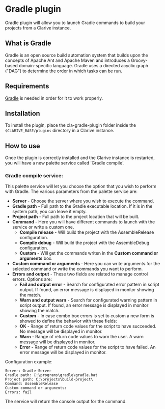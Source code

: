 
# Gradle plugin

Gradle plugin will allow you to launch Gradle commands to build your projects from a Clarive instance.

## What is Gradle

Gradle is an open source build automation system that builds upon the concepts of Apache Ant and Apache Maven and introduces a Groovy-based domain-specific language. Gradle uses a directed acyclic graph ("DAG") to determine the order in which tasks can be run.

## Requirements

[Gradle](https://gradle.org/) is needed in order for it to work properly.

## Installation

To install the plugin, place the cla-gradle-plugin folder inside the `$CLARIVE_BASE/plugins`
directory in a Clarive instance.

## How to use

Once the plugin is correctly installed and the Clarive instance is restarted, you will have a new palette service called 'Gradle compile'.

### Gradle compile service:

This palette service will let you choose the option that you wish to perform with Gradle.
The various parameters from the palette service are:

- **Server** - Choose the server where you wish to execute the command.
- **Gradle path** - Full path to the Gradle executable location. If it is in the system path, you can leave it empty.
- **Project path** - Full path to the project location that will be built.
- **Command** - Here you will have different commands to launch with the service or write a custom one.
    - **Compile release** - Will build the project with the AssembleRelease configuration.
    - **Compile debug** - Will build the project with the AssembleDebug configuration.
    - **Custom** - Will get the commands writen in the **Custom command or arguments** box.
- **Custom command or arguments** - Here you can write arguments for the selected command or write the commands you want to perform.
- **Errors and output** - These two fields are related to manage control errors. Options are:
   - **Fail and output error** - Search for configurated error pattern in script output. If found, an error message is displayed in monitor showing the match.
   - **Warn and output warn** - Search for configurated warning pattern in script output. If found, an error message is displayed in monitor showing the match.
   - **Custom** - In case combo box errors is set to custom a new form is showed to define the behavior with these fields:
   - **OK** - Range of return code values for the script to have succeeded. No message will be displayed in monitor.
   - **Warn** - Range of return code values to warn the user. A warn message will be displayed in monitor.
   - **Error** - Range of return code values for the script to have failed. An error message will be displayed in monitor.


Configuration example:

    Server: Gradle-Server
    Gradle path: C:\programs\gradle\gradle.bat
    Project path: C:\projects\build-project\
    Command: AssembleRelease
    Custom command or arguments:
    Errors: fail

The service will return the console output for the command.

